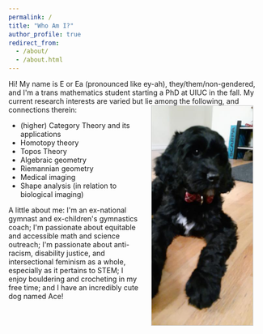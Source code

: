 ```yaml
---
permalink: /
title: "Who Am I?"
author_profile: true
redirect_from: 
  - /about/
  - /about.html
---
```


Hi! My name is E or Ea (pronounced like ey-ah), they/them/non-gendered, and I'm a trans mathematics student starting a PhD at UIUC in the fall.  My current research interests are varied but lie among the following, and connections therein: <img align="right" src="images/Ace.jpg" alt="Ace!" style="width:200px; height:auto; border: solid 1px #CCC" hspace="20px"/>

- (higher) Category Theory and its applications
- Homotopy theory
- Topos Theory
- Algebraic geometry
- Riemannian geometry
- Medical imaging
- Shape analysis (in relation to biological imaging)

A little about me: I'm an ex-national gymnast and ex-children's gymnastics coach; I'm passionate about equitable and accessible math and science outreach; I'm passionate about anti-racism, disability justice, and intersectional feminism as a whole, especially as it pertains to STEM; I enjoy bouldering and crocheting in my free time; and I have an incredibly cute dog named Ace!
